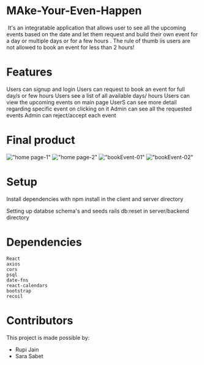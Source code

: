 # MAke-Your-Even-Happen
  ​​
It's an integratable application that allows user to see all the upcoming events based on the date and let them request and build their own event for a day or multiple days or for a few hours . The rule of thumb iis users are not allowed to book an event for less than 2 hours!

# Features
  Users can signup and login
  Users can request to book an event for full day/s or few hours
  Users see a list of all available  days/ hours
  Users can view the upcoming events on main page
  UserS can see more detail regarding specific event on clicking on it
  Admin can see all the requested  events
  Admin can reject/accept each event
# Final product

!["home page-1"](https://github.com/sarasabet/Make-Your-Event-Happen/blob/master/doc/mainPage-01.png)
!["home page-2"](https://github.com/sarasabet/Make-Your-Event-Happen/blob/master/doc/main-page-.png)
!["bookEvent-01"](https://github.com/sarasabet/Make-Your-Event-Happen/blob/master/doc/book-day.png)
!["bookEvent-02"](https://github.com/sarasabet/Make-Your-Event-Happen/blob/master/doc/bookevent.png)

# Setup
Install dependencies with npm install in the client and server directory

Setting up databse schema's and seeds rails db:reset in server/backend directory
  
# Dependencies

    React
    axios
    cors
    psql
    date-fns
    react-calendars
    bootstrap
    recoil

# Contributors

This project is made possible by:

  - Rupi Jain
  - Sara Sabet
